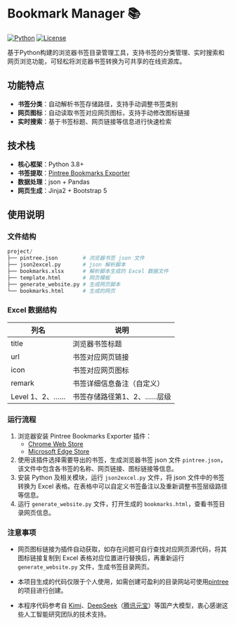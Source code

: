 # Bookmark Manager 📚

[![Python](https://img.shields.io/badge/Python-3.8%2B-blue)](https://www.python.org/)
[![License](https://img.shields.io/badge/License-MIT-green)](LICENSE)

基于Python构建的浏览器书签目录管理工具，支持书签的分类管理、实时搜索和网页浏览功能，可轻松将浏览器书签转换为可共享的在线资源库。

## 功能特点

- **书签分类**：自动解析书签存储路径，支持手动调整书签类别
- **网页图标**：自动读取书签对应网页图标，支持手动修改图标链接
- **实时搜索**：基于书签标题、网页链接等信息进行快速检索

## 技术栈

- **核心框架**：Python 3.8+
- **书签提取**：[Pintree Bookmarks Exporter](https://www.pintree.io/)
- **数据处理**：json + Pandas
- **网页生成**：Jinja2 + Bootstrap 5

## 使用说明

### 文件结构

```python
project/
├── pintree.json		# 浏览器书签 json 文件
├── json2excel.py		# json 解析脚本
├── bookmarks.xlsx      # 解析脚本生成的 Excel 数据文件
├── template.html     	# 网页模板
├── generate_website.py # 生成网页脚本
└── bookmarks.html      # 生成的网页
```

### Excel 数据结构

| 列名           | 说明                       |
| -------------- | -------------------------- |
| title          | 浏览器书签标题             |
| url            | 书签对应网页链接           |
| icon           | 书签对应网页图标           |
| remark         | 书签详细信息备注（自定义） |
| Level 1、2、…… | 书签存储路径第1、2、……层级 |

### 运行流程

1. 浏览器安装 Pintree Bookmarks Exporter 插件：
   - [Chrome Web Store](https://chromewebstore.google.com/detail/pintree-bookmarks-exporte/mjcglnkikjidokobpfdcdmcnfdicojce)
   - [Microsoft Edge Store](https://microsoftedge.microsoft.com/addons/detail/pintree-bookmarks-exporte/binmofchlenaimbnocogbpebiodjlgkm)
2. 使用该插件选择需要导出的书签，生成浏览器书签 json 文件 `pintree.json`，该文件中包含各书签的名称、网页链接、图标链接等信息。
3. 安装 Python 及相关模块，运行 `json2excel.py` 文件，将 json 文件中的书签转换为 Excel 表格。在表格中可以自定义书签备注以及重新调整书签层级路径等信息。
4. 运行 `generate_website.py` 文件，打开生成的 `bookmarks.html`，查看书签目录网页信息。

### 注意事项

- 网页图标链接为插件自动获取，如存在问题可自行查找对应网页源代码，将其图标链接复制到 Excel 表格对应位置进行替换后，再重新运行 `generate_website.py` 文件，生成书签目录网页。

- 本项目生成的代码仅限于个人使用，如需创建可盈利的目录网站可使用[pintree](https://github.com/Pintree-io/pintree) 的项目进行创建。

- 本程序代码参考自 [Kimi](https://kimi.moonshot.cn/)、[DeepSeek](https://www.deepseek.com/)（[腾讯元宝](https://yuanbao.tencent.com/)）等国产大模型，衷心感谢这些人工智能研究团队的技术支持。

  
